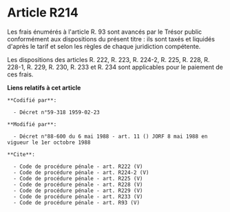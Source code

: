 # Article R214

Les frais énumérés à l'article R. 93 sont avancés par le Trésor public conformément aux dispositions du présent titre : ils
sont taxés et liquidés d'après le tarif et selon les règles de chaque juridiction compétente. 

Les dispositions des articles R. 222, R. 223, R. 224-2, R. 225, R. 228, R. 228-1, R. 229, R. 230, R. 233 et R. 234 sont
applicables pour le paiement de ces frais.

**Liens relatifs à cet article**

	**Codifié par**:

	  - Décret n°59-318 1959-02-23

	**Modifié par**:

	  - Décret n°88-600 du 6 mai 1988 - art. 11 () JORF 8 mai 1988 en vigueur le 1er octobre 1988

	**Cite**:

	  - Code de procédure pénale - art. R222 (V)
	  - Code de procédure pénale - art. R224-2 (V)
	  - Code de procédure pénale - art. R225 (V)
	  - Code de procédure pénale - art. R228 (V)
	  - Code de procédure pénale - art. R229 (V)
	  - Code de procédure pénale - art. R233 (V)
	  - Code de procédure pénale - art. R93 (V)
